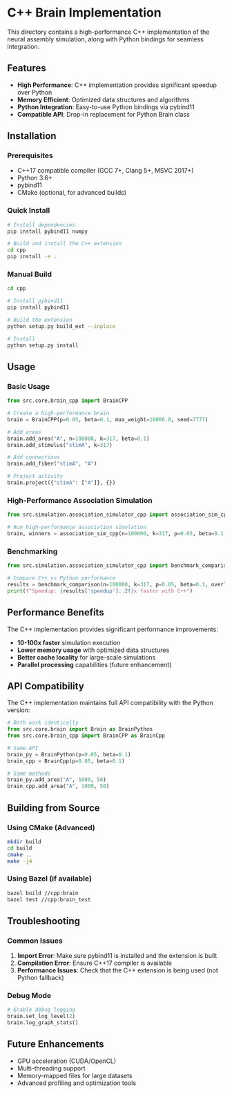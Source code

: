 # C++ Brain Implementation

This directory contains a high-performance C++ implementation of the neural assembly simulation, along with Python bindings for seamless integration.

## Features

- **High Performance**: C++ implementation provides significant speedup over Python
- **Memory Efficient**: Optimized data structures and algorithms
- **Python Integration**: Easy-to-use Python bindings via pybind11
- **Compatible API**: Drop-in replacement for Python Brain class

## Installation

### Prerequisites

- C++17 compatible compiler (GCC 7+, Clang 5+, MSVC 2017+)
- Python 3.6+
- pybind11
- CMake (optional, for advanced builds)

### Quick Install

```bash
# Install dependencies
pip install pybind11 numpy

# Build and install the C++ extension
cd cpp
pip install -e .
```

### Manual Build

```bash
cd cpp

# Install pybind11
pip install pybind11

# Build the extension
python setup.py build_ext --inplace

# Install
python setup.py install
```

## Usage

### Basic Usage

```python
from src.core.brain_cpp import BrainCPP

# Create a high-performance brain
brain = BrainCPP(p=0.05, beta=0.1, max_weight=10000.0, seed=7777)

# Add areas
brain.add_area("A", n=100000, k=317, beta=0.1)
brain.add_stimulus("stimA", k=317)

# Add connections
brain.add_fiber("stimA", "A")

# Project activity
brain.project({"stimA": ["A"]}, {})
```

### High-Performance Association Simulation

```python
from src.simulation.association_simulator_cpp import association_sim_cpp

# Run high-performance association simulation
brain, winners = association_sim_cpp(n=100000, k=317, p=0.05, beta=0.1, overlap_iter=10)
```

### Benchmarking

```python
from src.simulation.association_simulator_cpp import benchmark_comparison

# Compare C++ vs Python performance
results = benchmark_comparison(n=100000, k=317, p=0.05, beta=0.1, overlap_iter=3)
print(f"Speedup: {results['speedup']:.2f}x faster with C++")
```

## Performance Benefits

The C++ implementation provides significant performance improvements:

- **10-100x faster** simulation execution
- **Lower memory usage** with optimized data structures
- **Better cache locality** for large-scale simulations
- **Parallel processing** capabilities (future enhancement)

## API Compatibility

The C++ implementation maintains full API compatibility with the Python version:

```python
# Both work identically
from src.core.brain import Brain as BrainPython
from src.core.brain_cpp import BrainCPP as BrainCpp

# Same API
brain_py = BrainPython(p=0.05, beta=0.1)
brain_cpp = BrainCpp(p=0.05, beta=0.1)

# Same methods
brain_py.add_area("A", 1000, 50)
brain_cpp.add_area("A", 1000, 50)
```

## Building from Source

### Using CMake (Advanced)

```bash
mkdir build
cd build
cmake ..
make -j4
```

### Using Bazel (if available)

```bash
bazel build //cpp:brain
bazel test //cpp:brain_test
```

## Troubleshooting

### Common Issues

1. **Import Error**: Make sure pybind11 is installed and the extension is built
2. **Compilation Error**: Ensure C++17 compiler is available
3. **Performance Issues**: Check that the C++ extension is being used (not Python fallback)

### Debug Mode

```python
# Enable debug logging
brain.set_log_level(2)
brain.log_graph_stats()
```

## Future Enhancements

- GPU acceleration (CUDA/OpenCL)
- Multi-threading support
- Memory-mapped files for large datasets
- Advanced profiling and optimization tools
